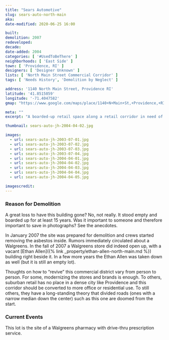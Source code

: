 ```yaml
---
title: "Sears Automotive"
slug: sears-auto-north-main
aka:
date-modified: 2020-06-25 16:00

built: 
demolition: 2007
redeveloped: 
decade:
date-added: 2004
categories: [ '#UsedToBeThere' ]
neighborhoods: [ 'East Side' ]
town: [ 'Providence, RI' ]
designers: [ 'Designer Unknown' ]
lists: [ 'North Main Street Commercial Corridor' ]
tags: [ 'Needs History', 'Demolition by Neglect' ]

address: '1140 North Main Street, Providence RI'
latitude: '41.8515859'
longitude: '-71.4047582'
gmap: "https://www.google.com/maps/place/1140+N+Main+St,+Providence,+RI+02904/@41.8515859,-71.4047582,17z/data=!3m1!4b1!4m5!3m4!1s0x89e444c3d7d057ef:0xefedfd745dc3fad2!8m2!3d41.8515859!4d-71.4025695"

meta: ""
excerpt: "A boarded-up retail space along a retail corridor in need of rethinking."

thumbnail: sears-auto-jh-2004-04-02.jpg

images:
  - url: sears-auto-jh-2003-07-01.jpg
  - url: sears-auto-jh-2003-07-02.jpg
  - url: sears-auto-jh-2003-07-03.jpg
  - url: sears-auto-jh-2003-07-04.jpg
  - url: sears-auto-jh-2004-04-01.jpg
  - url: sears-auto-jh-2004-04-02.jpg
  - url: sears-auto-jh-2004-04-03.jpg
  - url: sears-auto-jh-2004-04-04.jpg
  - url: sears-auto-jh-2004-04-05.jpg

imagescredit: 
---
```


### Reason for Demolition

A great loss to have this building gone? No, not really. It stood empty and boarded up for at least 15 years. Was it important to someone and therefore important to save in photographs? See the anecdotes.

In January 2007 the site was prepared for demolition and crews started removing the asbestos inside. Rumors immediately circulated about a Walgreens. In the fall of 2007 a Walgreens store did indeed open up, with a vacant [Ethan Allen]({% link _property/ethan-allen-north-main.md %}) building right beside it. In a few more years the Ethan Allen was taken down as well (but it is still an empty lot). 

Thoughts on how to “revive” this commercial district vary from person to person. For some, modernizing the stores and brands is enough. To others, suburban retail has no place in a dense city like Providence and this corridor should be converted to more office or residential use. To still others, they have a long-standing theory that divided roads (ones with a narrow median down the center) such as this one are doomed from the start. 


### Current Events

This lot is the site of a Walgreens pharmacy with drive-thru prescription service.
